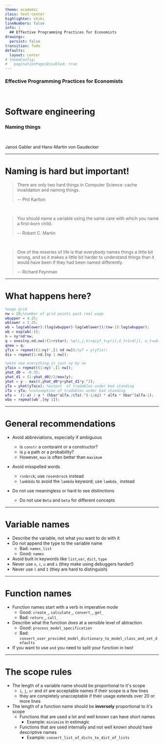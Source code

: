 ```yaml
---
theme: academic
class: text-center
highlighter: shiki
lineNumbers: false
info: |
  ## Effective Programming Practices for Economists
drawings:
  persist: false
transition: fade
defaults:
  layout: center
# themeConfig:
#   paginationPagesDisabled: true
---
```


### Effective Programming Practices for Economists

<br/>

# Software engineering

### Naming things

<br/>


Janoś Gabler and Hans-Martin von Gaudecker

---

# Naming is hard but important!


> There are only two hard things in Computer Science: cache invalidation and naming things.
>
> -- Phil Karlton

<br/>

> You should name a variable using the same care with which you name a first-born child.
>
> -- Robert C. Martin

<br/>

> One of the miseries of life is that everybody names things a little bit wrong, and
> so it makes a little bit harder to understand things than it would have been if they
> had been named differently.
>
> -- Richard Feynman

---

# What happens here?

```matlab
%wage grid
nw = 20;%number of grid points past real wage
wbupper = 4.25;
wblower = 1.25;
wb = log(wblower):(log(wbupper)-log(wblower))/(nw-1):log(wbupper);
wb = exp(wb(:));
n = ny*nd*nw;
q = ones(ny,nd,nw)/(1+rstar); %q(i,j,k)=q(yT_t=y(i),d_t+1=d(j), w_t=wb(k))
qnew = q;
yTix = repmat((1:ny)',[1 nd nw]);%yT = y(yTix);
dix = repmat(1:nd,[ny 1 nw]);

%note now everything is just ny by nw
yTaix = repmat((1:ny)',[1 nw]);
yhat_d0 = -0.35;
yhat_d1 = (1-yhat_d0)/2/max(y);
yhat = y - max(0,yhat_d0*y+yhat_d1*y.^2);
yTa = yhat(yTaix); %output  of tradables under bad standing
cTa = yTa; %consumption of tradables under bad standing
wfa =  (1-a) / a * (hbar^alfa./cTa).^(-1/xi) * alfa * hbar^(alfa-1);
wba = repmat(wb',[ny 1]);
```

---

# General recommendations

- Avoid abbreviations, especially if ambiguous
  - is `constr` a contsraint or a constructor?
  - is `p` a path or a probability?
  - However, `max` is often better than `maximum`

- Avoid misspelled words
  - `rsnbrck`; use `rosenbrock` instead
  - `lambbda` to avoid the `lambda` keyword; use `lambda_` instead

- Do not use meaningless or hard to see distinctions
  - Do not use `Beta` and `beta` for different concepts


---

# Variable names


- Describe the variable, not what you want to do with it
- Do not append the type to the variable name
  - Bad: `names_list`
  - Good: `names`
- Avoid built in keywords like `list`,`var`, `dict`, `type`
- Never use `n`, `c`, `u` and `s` (they make using debuggers harder!)
- Never use `l` and `I` (they are hard to distinguish)



---

# Function names

- Function names start with a verb in imperative mode
  - Good: `create_`, `calculate_`, `convert_`, `get_`
  - Bad: `return_`, `call_`
- Describe what the function does at a sensible level of abtraction
  - Good: `process_model_specification`
  - Bad: `convert_user_provided_model_dictionary_to_model_class_and_set_defaults`
- If you want to use `and` you need to split your function in two!

---

# The scope rules


- The length of a variable name should be proportional to it's scope
  - `i`, `j`, `sr` and `df` are acceptable names if their scope is a few lines
  - they are completely unacceptable if their usage extends over 20 or more lines
- The length of a function name should be **inversely** proportional to it's scope
  - Functions that are used a lot and well known can have short names
    - Example: `minimize` in estimagic
  - Functions that are used internally and not well known should have descriptive names
    - Example: `convert_list_of_dicts_to_dict_of_lists`
